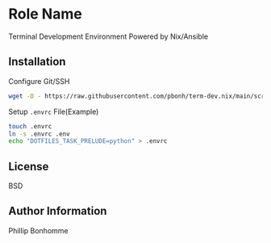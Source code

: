 Role Name
=========

Terminal Development Environment Powered by Nix/Ansible

Installation
------------

Configure Git/SSH
```bash
wget -O - https://raw.githubusercontent.com/pbonh/term-dev.nix/main/scripts/bootstrap_gitssh.sh | bash
```

Setup `.envrc` File(Example)
```bash
touch .envrc
ln -s .envrc .env
echo "DOTFILES_TASK_PRELUDE=python" > .envrc
```

License
-------

BSD

Author Information
------------------

Phillip Bonhomme
